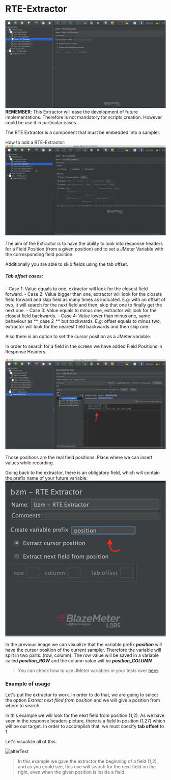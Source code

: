 # RTE-Extractor
![alt_text](rte-extractor.png)
**REMEMBER**: This Extractor will ease the development of future implementations. Therefore is not mandatory for scripts creation. However could be use it in particular cases. 

The RTE Extractor is a component that must be embedded into a sampler.


How to add a RTE-Extractor:
![alt_text](extractor-component.gif)


The aim of the Extractor is to have the ability to look into response headers for a Field Position (from a given position) and to set a JMeter Variable with the corresponding field position.

Additionally you are able to skip fields using the tab offset.

<h5>Tab offset cases:</h5>
 - Case 1: Value equals to one, extractor will look for the closest field forward.
 - Case 2: Value bigger than one, extractor will look for the closets field forward and skip field as many times as indicated. E.g: with an offset of two, it will search for the next field and then, skip that one to finally get the next one. 
 - Case 3: Value equals to minus one, extractor will look for the closest field backwards.
 - Case 4: Value lower than minus one, same behaviour as **_case 2_** but backwards. E.g: offset equals to minus two, extractor will look for the nearest field backwards and then skip one.  

Also there is an option to set the cursor position as a JMeter variable.

In order to search for a field in the screen we have added Field Positions in Response Headers.


 ![response_headers_fields_positions](response-headers.png)
 
  Those positions are the real field positions. Place where we can insert values while recording. 


Going back to the extractor, there is an obligatory field, which will contain the prefix name of your future variable:
![variable_prefix](variable-prefix.png)

In the previous image we can visualize that the variable prefix **_position_** will have the cursor position of the current sampler. Therefore the variable will split in two parts: (row, column). The row value will be saved in a variable called **_position_ROW_** and the column value will be **_position_COLUMN_**
 > You can check how to use JMeter variables in your tests over [here](https://jmeter.apache.org/usermanual/functions.html#top).
 
 
 ### Example of usage
 
 Let's put the extractor to work. In order to do that, we are going to select the option _Extract next filed from position_ and we will give a position from where to search.
 
In this example we will look for the next field from position (1,2). As we have seen in the response headers picture, there is a field in position (1,27) which will be our target. In order to accomplish that, we must specify **tab offset** to 1.

Let's visualize all of this:

![alterText](extractor-usage.gift)
 > In this example we gave the extractor the beginning of a field (1,2), and as you could see, this one will search for the next field on the right, even when the given position is inside a field.
 